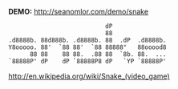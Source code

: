 **DEMO:** http://seanomlor.com/demo/snake

```
                           dP                
                           88                
.d8888b. 88d888b. .d8888b. 88  .dP  .d8888b. 
Y8ooooo. 88'  `88 88'  `88 88888"   88ooood8 
      88 88    88 88.  .88 88  `8b. 88.  ... 
`88888P' dP    dP `88888P8 dP   `YP `88888P' 
```

http://en.wikipedia.org/wiki/Snake_(video_game)
